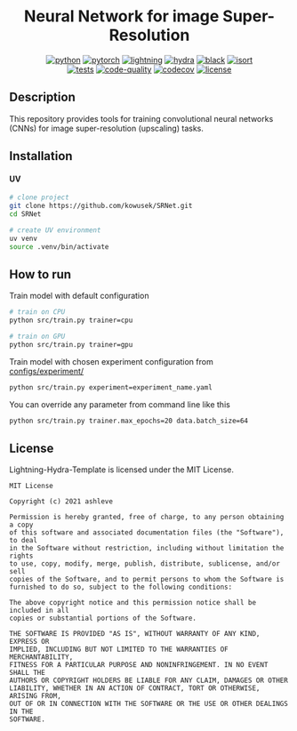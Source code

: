 <div align="center">

# Neural Network for image Super-Resolution

[![python](https://img.shields.io/badge/-Python_3.12-blue?logo=python&logoColor=white)](https://github.com/pre-commit/pre-commit)
[![pytorch](https://img.shields.io/badge/PyTorch_2.0+-ee4c2c?logo=pytorch&logoColor=white)](https://pytorch.org/get-started/locally/)
[![lightning](https://img.shields.io/badge/-Lightning_2.0+-792ee5?logo=pytorchlightning&logoColor=white)](https://pytorchlightning.ai/)
[![hydra](https://img.shields.io/badge/Config-Hydra_1.3-89b8cd)](https://hydra.cc/)
[![black](https://img.shields.io/badge/Code%20Style-Black-black.svg?labelColor=gray)](https://black.readthedocs.io/en/stable/)
[![isort](https://img.shields.io/badge/%20imports-isort-%231674b1?style=flat&labelColor=ef8336)](https://pycqa.github.io/isort/) <br>
[![tests](https://github.com/kowusek/srnet/actions/workflows/test.yml/badge.svg)](https://github.com/kowusek/srnet/actions/workflows/test.yml)
[![code-quality](https://github.com/kowusek/srnet/actions/workflows/code-quality-main.yaml/badge.svg)](https://github.com/kowusek/srnet/actions/workflows/code-quality-main.yaml)
[![codecov](https://codecov.io/gh/kowusek/srnet/branch/main/graph/badge.svg)](https://codecov.io/gh/kowusek/srnet)
[![license](https://img.shields.io/badge/License-MIT-green.svg?labelColor=gray)](https://github.com/kowusek/srnet#license)

</div>

## Description

This repository provides tools for training convolutional neural networks (CNNs) for image super-resolution (upscaling) tasks.

## Installation

#### UV

```bash
# clone project
git clone https://github.com/kowusek/SRNet.git
cd SRNet

# create UV environment
uv venv
source .venv/bin/activate
```

## How to run

Train model with default configuration

```bash
# train on CPU
python src/train.py trainer=cpu

# train on GPU
python src/train.py trainer=gpu
```

Train model with chosen experiment configuration from [configs/experiment/](configs/experiment/)

```bash
python src/train.py experiment=experiment_name.yaml
```

You can override any parameter from command line like this

```bash
python src/train.py trainer.max_epochs=20 data.batch_size=64
```

## License

Lightning-Hydra-Template is licensed under the MIT License.

```
MIT License

Copyright (c) 2021 ashleve

Permission is hereby granted, free of charge, to any person obtaining a copy
of this software and associated documentation files (the "Software"), to deal
in the Software without restriction, including without limitation the rights
to use, copy, modify, merge, publish, distribute, sublicense, and/or sell
copies of the Software, and to permit persons to whom the Software is
furnished to do so, subject to the following conditions:

The above copyright notice and this permission notice shall be included in all
copies or substantial portions of the Software.

THE SOFTWARE IS PROVIDED "AS IS", WITHOUT WARRANTY OF ANY KIND, EXPRESS OR
IMPLIED, INCLUDING BUT NOT LIMITED TO THE WARRANTIES OF MERCHANTABILITY,
FITNESS FOR A PARTICULAR PURPOSE AND NONINFRINGEMENT. IN NO EVENT SHALL THE
AUTHORS OR COPYRIGHT HOLDERS BE LIABLE FOR ANY CLAIM, DAMAGES OR OTHER
LIABILITY, WHETHER IN AN ACTION OF CONTRACT, TORT OR OTHERWISE, ARISING FROM,
OUT OF OR IN CONNECTION WITH THE SOFTWARE OR THE USE OR OTHER DEALINGS IN THE
SOFTWARE.
```